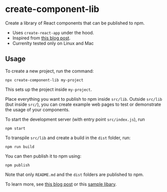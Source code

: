# create-component-lib

Create a library of React components that can be published to npm.

- Uses `create-react-app` under the hood.
- Inspired from [this blog post](https://hackernoon.com/creating-a-library-of-react-components-using-create-react-app-without-ejecting-d182df690c6b).
- Currenlty tested only on Linux and Mac

## Usage

To create a new project, run the command:

```
npx create-component-lib my-project
```

This sets up the project inside `my-project`.

Place everything you want to publish to npm inside `src/lib`. Outside `src/lib` (but inside `src/`), you can create example web pages to test or demonstrate the usage of your components.

To start the development server (with entry point `src/index.js`), run

```
npm start
```

To transpile `src/lib` and create a build in the `dist` folder, run:

```
npm run build
```

You can then publish it to npm using:

```
npm publish
```

Note that only `README.md` and the `dist` folders are published to npm.

To learn more, see [this blog post](https://hackernoon.com/creating-a-library-of-react-components-using-create-react-app-without-ejecting-d182df690c6b) or this [sample libary](https://github.com/aakashns/simple-component-library).
